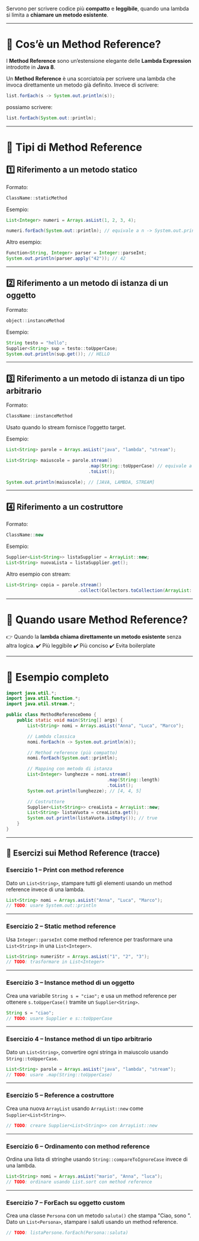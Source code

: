Servono per scrivere codice più **compatto** e **leggibile**, quando una lambda si limita a **chiamare un metodo esistente**.

---

# 🔹 Cos’è un Method Reference?

I **Method Reference** sono un’estensione elegante delle **Lambda Expression** introdotte in **Java 8**.

Un **Method Reference** è una scorciatoia per scrivere una lambda che invoca direttamente un metodo già definito.
Invece di scrivere:

```java
list.forEach(s -> System.out.println(s));
```

possiamo scrivere:

```java
list.forEach(System.out::println);
```

---

# 🔹 Tipi di Method Reference

## 1️⃣ **Riferimento a un metodo statico**

Formato:

```java
ClassName::staticMethod
```

Esempio:

```java
List<Integer> numeri = Arrays.asList(1, 2, 3, 4);

numeri.forEach(System.out::println); // equivale a n -> System.out.println(n)
```

Altro esempio:

```java
Function<String, Integer> parser = Integer::parseInt;
System.out.println(parser.apply("42")); // 42
```

---

## 2️⃣ **Riferimento a un metodo di istanza di un oggetto**

Formato:

```java
object::instanceMethod
```

Esempio:

```java
String testo = "hello";
Supplier<String> sup = testo::toUpperCase;
System.out.println(sup.get()); // HELLO
```

---

## 3️⃣ **Riferimento a un metodo di istanza di un tipo arbitrario**

Formato:

```java
ClassName::instanceMethod
```

Usato quando lo stream fornisce l’oggetto target.

Esempio:

```java
List<String> parole = Arrays.asList("java", "lambda", "stream");

List<String> maiuscole = parole.stream()
                               .map(String::toUpperCase) // equivale a s -> s.toUpperCase()
                               .toList();

System.out.println(maiuscole); // [JAVA, LAMBDA, STREAM]
```

---

## 4️⃣ **Riferimento a un costruttore**

Formato:

```java
ClassName::new
```

Esempio:

```java
Supplier<List<String>> listaSupplier = ArrayList::new;
List<String> nuovaLista = listaSupplier.get();
```

Altro esempio con stream:

```java
List<String> copia = parole.stream()
                           .collect(Collectors.toCollection(ArrayList::new));
```

---

# 🔹 Quando usare Method Reference?

👉 Quando la **lambda chiama direttamente un metodo esistente** senza altra logica.
✔️ Più leggibile
✔️ Più conciso
✔️ Evita boilerplate

---

# 🔹 Esempio completo

```java
import java.util.*;
import java.util.function.*;
import java.util.stream.*;

public class MethodReferenceDemo {
    public static void main(String[] args) {
        List<String> nomi = Arrays.asList("Anna", "Luca", "Marco");

        // Lambda classica
        nomi.forEach(n -> System.out.println(n));

        // Method reference (più compatto)
        nomi.forEach(System.out::println);

        // Mapping con metodo di istanza
        List<Integer> lunghezze = nomi.stream()
                                      .map(String::length)
                                      .toList();
        System.out.println(lunghezze); // [4, 4, 5]

        // Costruttore
        Supplier<List<String>> creaLista = ArrayList::new;
        List<String> listaVuota = creaLista.get();
        System.out.println(listaVuota.isEmpty()); // true
    }
}
```

---

## 📝 Esercizi sui Method Reference (tracce)

### **Esercizio 1 – Print con method reference**

Dato un `List<String>`, stampare tutti gli elementi usando un method reference invece di una lambda.

```java
List<String> nomi = Arrays.asList("Anna", "Luca", "Marco");
// TODO: usare System.out::println
```

---

### **Esercizio 2 – Static method reference**

Usa `Integer::parseInt` come method reference per trasformare una `List<String>` in una `List<Integer>`.

```java
List<String> numeriStr = Arrays.asList("1", "2", "3");
// TODO: trasformare in List<Integer>
```

---

### **Esercizio 3 – Instance method di un oggetto**

Crea una variabile `String s = "ciao";` e usa un method reference per ottenere `s.toUpperCase()` tramite un `Supplier<String>`.

```java
String s = "ciao";
// TODO: usare Supplier e s::toUpperCase
```

---

### **Esercizio 4 – Instance method di un tipo arbitrario**

Dato un `List<String>`, convertire ogni stringa in maiuscolo usando `String::toUpperCase`.

```java
List<String> parole = Arrays.asList("java", "lambda", "stream");
// TODO: usare .map(String::toUpperCase)
```

---

### **Esercizio 5 – Reference a costruttore**

Crea una nuova `ArrayList` usando `ArrayList::new` come `Supplier<List<String>>`.

```java
// TODO: creare Supplier<List<String>> con ArrayList::new
```

---

### **Esercizio 6 – Ordinamento con method reference**

Ordina una lista di stringhe usando `String::compareToIgnoreCase` invece di una lambda.

```java
List<String> nomi = Arrays.asList("mario", "Anna", "luca");
// TODO: ordinare usando List.sort con method reference
```

---

### **Esercizio 7 – ForEach su oggetto custom**

Crea una classe `Persona` con un metodo `saluta()` che stampa "Ciao, sono <nome>".
Dato un `List<Persona>`, stampare i saluti usando un method reference.

```java
// TODO: listaPersone.forEach(Persona::saluta)
```

